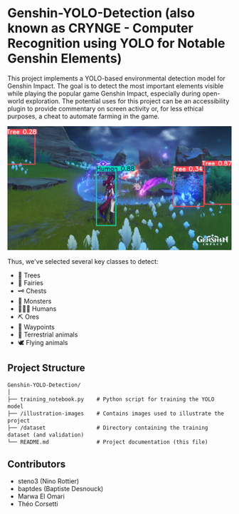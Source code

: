 # Genshin-YOLO-Detection (also known as CRYNGE - Computer Recognition using YOLO for Notable Genshin Elements)

This project implements a YOLO-based environmental detection model for Genshin Impact. The goal is to detect the most important elements visible while playing the popular game Genshin Impact, especially during open-world exploration. The potential uses for this project can be an accessibility plugin to provide commentary on screen activity or, for less ethical purposes, a cheat to automate farming in the game.

![Example Detection](illustration-images/exemple_detection.png)

Thus, we've selected several key classes to detect:
- 🌳 Trees  
- 🧚 Fairies  
- 🗝️ Chests  
- 👹 Monsters  
- 🧑‍🤝‍🧑 Humans  
- ⛏️ Ores  
- 📍 Waypoints  
- 🐾 Terrestrial animals  
- 🕊️ Flying animals

## Project Structure

```
Genshin-YOLO-Detection/
│
├── training_notebook.py    # Python script for training the YOLO model
├── /illustration-images    # Contains images used to illustrate the project
├── /dataset                # Directory containing the training dataset (and validation)
└── README.md               # Project documentation (this file)
```

## Contributors

- steno3 (Nino Rottier)
- baptdes (Baptiste Desnouck)
- Marwa El Omari
- Théo Corsetti